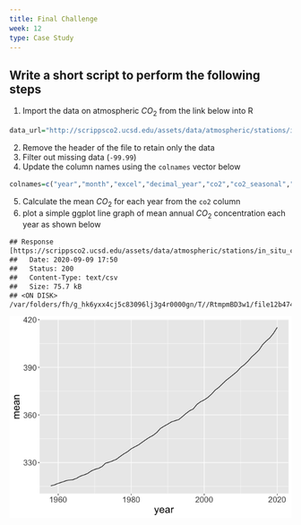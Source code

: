 ```yaml
---
title: Final Challenge
week: 12
type: Case Study
---
```


## Write a short script to perform the following steps

1. Import the data on atmospheric $CO_2$ from the link below into R


```r
data_url="http://scrippsco2.ucsd.edu/assets/data/atmospheric/stations/in_situ_co2/monthly/monthly_in_situ_co2_mlo.csv"
```

2. Remove the header of the file to retain only the data
3. Filter out missing data (`-99.99`)
4. Update the column names using the `colnames` vector below


```r
colnames=c("year","month","excel","decimal_year","co2","co2_seasonal","co2_fit","co2_seasonalfit","co2_filled","co2_seasonalfilled")
```

5. Calculate the mean $CO_2$ for each year from the `co2` column
6. plot a simple ggplot line graph of mean annual $CO_2$ concentration each year as shown below





```
## Response [https://scrippsco2.ucsd.edu/assets/data/atmospheric/stations/in_situ_co2/monthly/monthly_in_situ_co2_mlo.csv]
##   Date: 2020-09-09 17:50
##   Status: 200
##   Content-Type: text/csv
##   Size: 75.7 kB
## <ON DISK>  /var/folders/fh/g_hk6yxx4cj5c83096lj3g4r0000gn/T//RtmpmBD3w1/file12b47472dbb68
```

![](CS_15_files/figure-html/unnamed-chunk-2-1.png)<!-- -->
